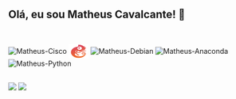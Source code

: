 ## Olá, eu sou Matheus Cavalcante! 👋

##

<div style="display: inline_block"><br>
  <img align="center" alt="Matheus-Cisco" height="30" width="40" src="https://github.com/bwks/vendor-icons-svg/blob/master/cisco-blue.svg">
  <img align="center" alt="Matheus-GNS3" height="30" width="40" src="https://github.com/brentstewart/GNS3Symbols/blob/master/gns3.png">
  <img align="center" alt="Matheus-Debian" height="30" width="40" src="https://github.com/bwks/vendor-icons-svg/blob/master/debian-reverse.svg">
  <img align="center" alt="Matheus-Anaconda" height="30" width="40" src="https://cdn.jsdelivr.net/gh/devicons/devicon@latest/icons/windows8/windows8-original.svg">
  <img align="center" alt="Matheus-Python" height="30" width="40" src="https://cdn.jsdelivr.net/gh/devicons/devicon@latest/icons/python/python-original.svg">
</div>

##

<div> 
  <a href = "mailto:matheuscavalcantedosreis@gmail.com"><img src="https://img.shields.io/badge/-Gmail-%23333?style=for-the-badge&logo=gmail&logoColor=white" target="_blank"></a>
  <a href="https://www.linkedin.com/in/matheus-cavalcante-670707214/" target="_blank"><img src="https://img.shields.io/badge/-LinkedIn-%230077B5?style=for-the-badge&logo=linkedin&logoColor=white" target="_blank"></a>
</div>
